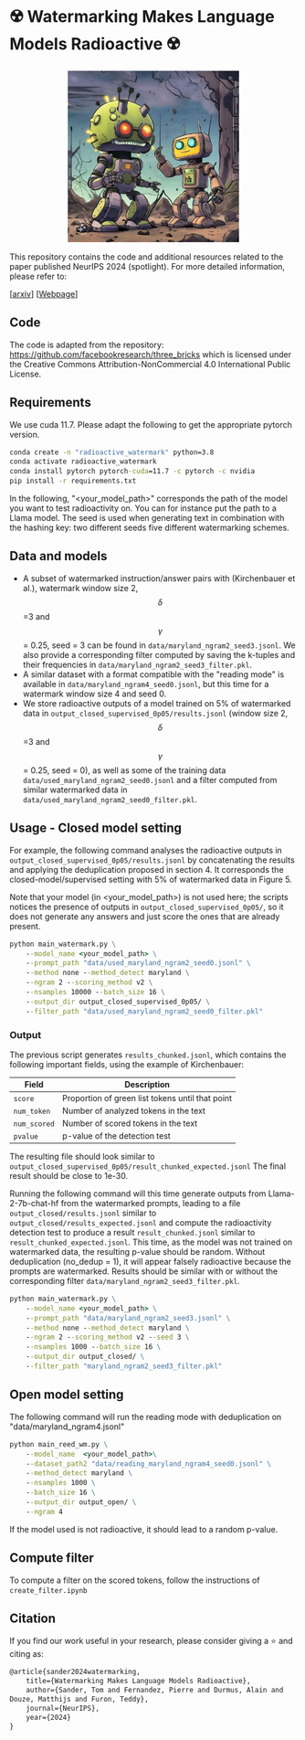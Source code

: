 # ☢️ Watermarking Makes Language Models Radioactive ☢️

<p align="center">
    <img src="images/radioactive.jpg" width="300" height="auto">
</p>


This repository contains the code and additional resources related to the paper published NeurIPS 2024 (spotlight).
For more detailed information, please refer to:


[[arxiv](https://arxiv.org/abs/2402.14904)] [[Webpage](https://ai.meta.com/research/publications/watermarking-makes-language-models-radioactive/)]

## Code

The code is adapted from the repository: https://github.com/facebookresearch/three_bricks which is licensed under the Creative Commons Attribution-NonCommercial 4.0 International Public License.


## Requirements

We use cuda 11.7. Please adapt the following to get the appropriate pytorch version.

```cmd
conda create -n "radioactive_watermark" python=3.8
conda activate radioactive_watermark
conda install pytorch pytorch-cuda=11.7 -c pytorch -c nvidia
pip install -r requirements.txt
```

In the following, "<your_model_path>" corresponds the path of the model you want to test radioactivity on. 
You can for instance put the path to a Llama model. 
The seed is used when generating text in combination with the hashing key: two different seeds five different watermarking schemes.

## Data and models

- A subset of watermarked instruction/answer pairs with (Kirchenbauer et al.), watermark window size 2, $$\delta$$=3 and $$\gamma$$ = 0.25, seed = 3 can be found in `data/maryland_ngram2_seed3.jsonl`. We also provide a corresponding filter computed by saving the k-tuples and their frequencies in `data/maryland_ngram2_seed3_filter.pkl`.
- A similar dataset with a format compatible with the "reading mode" is available in `data/maryland_ngram4_seed0.jsonl`, but this time for a watermark window size 4 and seed 0.
- We store radioactive outputs of a model trained on 5% of watermarked data in `output_closed_supervised_0p05/results.jsonl` (window size 2, $$\delta$$=3 and $$\gamma$$ = 0.25, seed = 0), as well as some of the training data `data/used_maryland_ngram2_seed0.jsonl` and a filter computed from similar watermarked data in `data/used_maryland_ngram2_seed0_filter.pkl`.


## Usage - Closed model setting

</details>

For example, the following command analyses the radioactive outputs in `output_closed_supervised_0p05/results.jsonl` by concatenating the results and applying the deduplication proposed in section 4.
It corresponds the closed-model/supervised setting  with 5% of watermarked data in Figure 5.

Note that your model (in <your_model_path>) is not used here; the scripts notices the presence of outputs in `output_closed_supervised_0p05/`, so it does not generate any answers and just score the ones that are already present. 

```cmd
python main_watermark.py \
    --model_name <your_model_path> \
    --prompt_path "data/used_maryland_ngram2_seed0.jsonl" \
    --method none --method_detect maryland \
    --ngram 2 --scoring_method v2 \
    --nsamples 10000 --batch_size 16 \
    --output_dir output_closed_supervised_0p05/ \
    --filter_path "data/used_maryland_ngram2_seed0_filter.pkl" 
```


### Output

The previous script generates `results_chunked.jsonl`, which contains the following important fields, using the example of Kirchenbauer:

| Field | Description |
| --- | --- |
| `score` | Proportion of green list tokens until that point |
| `num_token` | Number of analyzed tokens in the text |
| `num_scored` | Number of scored tokens in the text |
| `pvalue` | p-value of the detection test |

The resulting file should look similar to `output_closed_supervised_0p05/result_chunked_expected.jsonl`
The final result should be close to 1e-30.

Running the following command will this time generate outputs from Llama-2-7b-chat-hf from the watermarked prompts, leading to a file `output_closed/results.jsonl` similar to `output_closed/results_expected.jsonl` and compute the radioactivity detection test to produce a result `result_chunked.jsonl` similar to `result_chunked_expected.jsonl`. 
This time, as the model was not trained on watermarked data, the resulting p-value should be random. 
Without deduplication (no_dedup = 1), it will appear falsely radioactive because the prompts are watermarked.
Results should be similar with or without the corresponding filter `data/maryland_ngram2_seed3_filter.pkl`.


```cmd
python main_watermark.py \
    --model_name <your_model_path> \
    --prompt_path "data/maryland_ngram2_seed3.jsonl" \
    --method none --method_detect maryland \
    --ngram 2 --scoring_method v2 --seed 3 \
    --nsamples 1000 --batch_size 16 \
    --output_dir output_closed/ \
    --filter_path "maryland_ngram2_seed3_filter.pkl" 
```



## Open model setting

The following command will run the reading mode with deduplication on "data/maryland_ngram4.jsonl"

```cmd
python main_reed_wm.py \
    --model_name  <your_model_path>\
    --dataset_path2 "data/reading_maryland_ngram4_seed0.jsonl" \
    --method_detect maryland \
    --nsamples 1000 \
    --batch_size 16 \
    --output_dir output_open/ \
    --ngram 4
```

If the model used is not radioactive, it should lead to a random p-value. 

## Compute filter

To compute a filter on the scored tokens, follow the instructions of `create_filter.ipynb`

## Citation
If you find our work useful in your research, please consider giving a ⭐ and citing as:

```
@article{sander2024watermarking,
    title={Watermarking Makes Language Models Radioactive},
    author={Sander, Tom and Fernandez, Pierre and Durmus, Alain and Douze, Matthijs and Furon, Teddy},
    journal={NeurIPS},
    year={2024}
}
```
